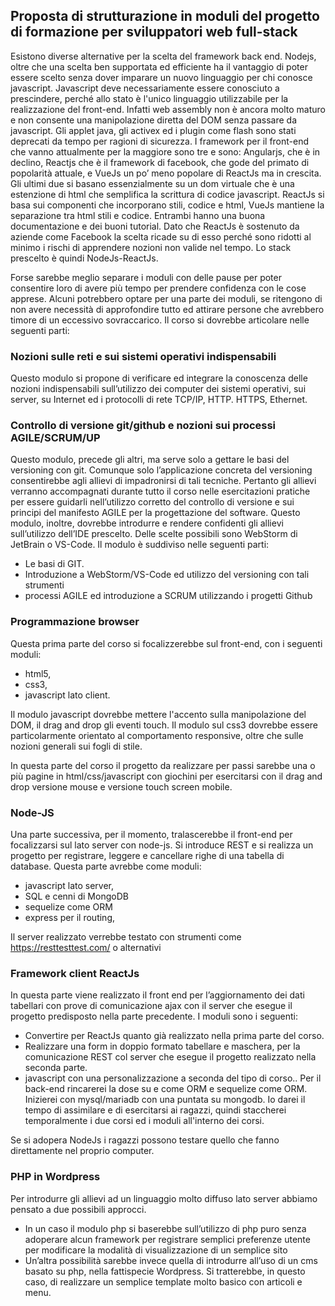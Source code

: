 ## <span id="anchor"></span>Proposta di strutturazione in moduli del progetto di formazione per sviluppatori web **f**ull-**s**tack

Esistono diverse alternative per la scelta del framework back end.
Nodejs, oltre che una scelta ben supportata ed efficiente ha il
vantaggio di poter essere scelto senza dover imparare un nuovo
linguaggio per chi conosce javascript. Javascript deve necessariamente
essere conosciuto a prescindere, perché allo stato è l'unico linguaggio
utilizzabile per la realizzazione del front-end. Infatti web assembly
non è ancora molto maturo e non consente una manipolazione diretta del
DOM senza passare da javascript. Gli applet java, gli activex ed i
plugin come flash sono stati deprecati da tempo per ragioni di
sicurezza. I framework per il front-end che vanno attualmente per la
maggiore sono tre e sono: Angularjs, che è in declino, Reactjs che è il
framework di facebook, che gode del primato di popolarità attuale, e
VueJs un po’ meno popolare di ReactJs ma in crescita. Gli ultimi due si
basano essenzialmente su un dom virtuale che è una estenzione di html
che semplifica la scrittura di codice javascript. ReactJs si basa sui
componenti che incorporano stili, codice e html, VueJs mantiene la
separazione tra html stili e codice. Entrambi hanno una buona
documentazione e dei buoni tutorial. Dato che ReactJs è sostenuto da
aziende come Facebook la scelta ricade su di esso perché sono ridotti al
minimo i rischi di apprendere nozioni non valide nel tempo. Lo stack
prescelto è quindi NodeJs-ReactJs.

Forse sarebbe meglio separare i moduli con delle pause per poter
consentire loro di avere più tempo per prendere confidenza con le cose
apprese. Alcuni potrebbero optare per una parte dei moduli, se ritengono
di non avere necessità di approfondire tutto ed attirare persone che
avrebbero timore di un eccessivo sovraccarico. Il corso si dovrebbe
articolare nelle seguenti parti:

### <span id="anchor-1"></span>Nozioni sulle reti e sui sistemi operativi indispensabili

Questo modulo si propone di verificare ed integrare la conoscenza delle
nozioni indispensabili sull’utilizzo dei computer dei sistemi operativi,
sui server, su Internet ed i protocolli di rete TCP/IP, HTTP. HTTPS,
Ethernet.

### <span id="anchor-2"></span>Controllo di versione git/github e nozioni sui processi AGILE/SCRUM/UP

Questo modulo, precede gli altri, ma serve solo a gettare le basi del
versioning con git. Comunque solo l’applicazione concreta del versioning
consentirebbe agli allievi di impadronirsi di tali tecniche. Pertanto
gli allievi verranno accompagnati durante tutto il corso nelle
esercitazioni pratiche per essere guidarli nell’utilizzo corretto del
controllo di versione e sui principi del manifesto AGILE per la
progettazione del software. Questo modulo, inoltre, dovrebbe introdurre
e rendere confidenti gli allievi sull’utilizzo dell’IDE prescelto. Delle
scelte possibili sono WebStorm di JetBrain o VS-Code. Il modulo è
suddiviso nelle seguenti parti:

  - Le basi di GIT.
  - Introduzione a WebStorm/VS-Code ed utilizzo del versioning con tali
    strumenti
  - processi AGILE ed introduzione a SCRUM utilizzando i progetti Github

### <span id="anchor-3"></span>Programmazione browser

Questa prima parte del corso si focalizzerebbe sul front-end, con i
seguenti moduli:

  - html5,
  - css3,
  - javascript lato client.

Il modulo javascript dovrebbe mettere l'accento sulla manipolazione del
DOM, il drag and drop gli eventi touch. Il modulo sul css3 dovrebbe
essere particolarmente orientato al comportamento responsive, oltre che
sulle nozioni generali sui fogli di stile.

In questa parte del corso il progetto da realizzare per passi sarebbe
una o più pagine in html/css/javascript con giochini per esercitarsi con
il drag and drop versione mouse e versione touch screen mobile.

### <span id="anchor-4"></span>Node-JS

Una parte successiva, per il momento, tralascerebbe il front-end per
focalizzarsi sul lato server con node-js. Si introduce REST e si
realizza un progetto per registrare, leggere e cancellare righe di una
tabella di database. Questa parte avrebbe come moduli:

  - javascript lato server,
  - SQL e cenni di MongoDB
  - sequelize come ORM
  - express per il routing,

Il server realizzato verrebbe testato con strumenti come
<https://resttesttest.com/> o alternativi

### <span id="anchor-5"></span>Framework client ReactJs

In questa parte viene realizzato il front end per l’aggiornamento dei
dati tabellari con prove di comunicazione ajax con il server che esegue
il progetto predisposto nella parte precedente. I moduli sono i
seguenti:

  - Convertire per ReactJs quanto già realizzato nella prima parte del
    corso.
  - Realizzare una form in doppio formato tabellare e maschera, per la
    comunicazione REST col server che esegue il progetto realizzato
    nella seconda parte.
  - javascript con una personalizzazione a seconda del tipo di corso..
    Per il back-end rincarerei la dose su e come ORM e sequelize come
    ORM. Inizierei con mysql/mariadb con una puntata su mongodb. Io
    darei il tempo di assimilare e di esercitarsi ai ragazzi, quindi
    staccherei temporalmente i due corsi ed i moduli all'interno dei
    corsi.

Se si adopera NodeJs i ragazzi possono testare quello che fanno
direttamente nel proprio computer.

### <span id="anchor-6"></span>PHP in Wordpress

Per introdurre gli allievi ad un linguaggio molto diffuso lato server
abbiamo pensato a due possibili approcci.

  - In un caso il modulo php si baserebbe sull’utilizzo di php puro
    senza adoperare alcun framework per registrare semplici preferenze
    utente per modificare la modalità di visualizzazione di un semplice
    sito
  - Un’altra possibilità sarebbe invece quella di introdurre all’uso di
    un cms basato su php, nella fattispecie Wordpress. Si tratterebbe,
    in questo caso, di realizzare un semplice template molto basico con
    articoli e menu.

